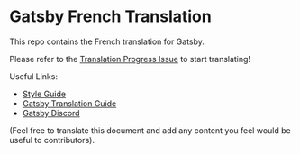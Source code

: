 
# Gatsby French Translation

This repo contains the French translation for Gatsby.

Please refer to the [Translation Progress Issue](https://github.com/gatsbyjs/gatsby-fr/issues/1) to start translating!

Useful Links:

* [Style Guide](/style-guide.md)
* [Gatsby Translation Guide](https://www.gatsbyjs.org/contributing/gatsby-docs-translation-guide/)
* [Gatsby Discord](https://gatsby.dev/discord)

(Feel free to translate this document and add any content you feel would be useful to contributors).
  